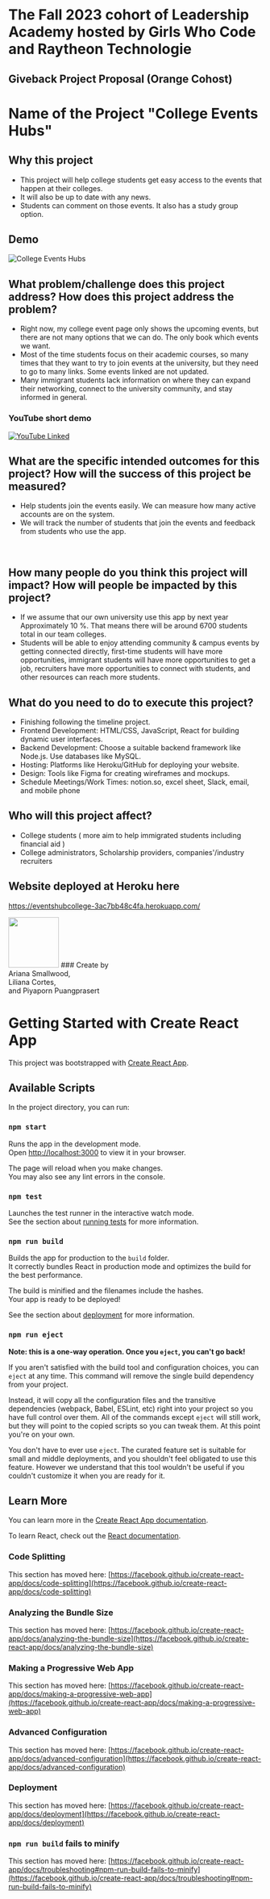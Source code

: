 # The Fall 2023 cohort of Leadership Academy hosted by Girls Who Code and Raytheon Technologie 

## Giveback Project Proposal (Orange Cohost) 

# Name of the Project  "College Events Hubs" 

## Why this project 
- This project will help college students get easy access to the events that happen at their colleges. <br>
- It will also be up to date with any news. <br>
- Students can comment on those events. It also has a study group option.  <br>

## Demo 

![College Events Hubs](https://github.com/Nan227/collegeeventshubs/blob/main/collegeeventshubs.jpg)

## What problem/challenge does this project address? How does this project address the problem? 
- Right now, my college event page only shows the upcoming events, but there are not many options that we can do. The only book which events we want. <br>
- Most of the time students focus on their academic courses, so many times that they want to try to join events at the university, but they need to go to many links. Some events linked are not updated. <br>
- Many immigrant students lack information on where they can expand their networking, connect to the university community, and stay informed in general. 


### YouTube short demo
[![YouTube Linked](https://github.com/Nan227/collegeeventshubs/blob/main/project%20overveiw.jpg)](https://www.youtube.com/watch?v=DxjwVFoMzgA)

## What are the specific intended outcomes for this project? How will the success of this project be measured? 
- Help students join the events easily. We can measure how many active accounts are on the system.<br>
- We will track the number of students that join the events and feedback from students who use the app.<br>
<br> 

## How many people do you think this project will impact? How will people be impacted by this project?
- If we assume that our own university use this app by next year Approximately 10 %. That means there will be around  6700 students total in our team colleges. <br>
- Students will be able to enjoy attending community & campus events by getting connected directly, first-time students will have more opportunities, immigrant students will have more opportunities to get a job, recruiters have more opportunities to connect with students, and other resources can reach more students. <br>

## What do you need to do to execute this project? 
- Finishing following the timeline project. <br>
- Frontend Development: HTML/CSS, JavaScript, React  for building dynamic user interfaces. <br>
- Backend Development: Choose a suitable backend framework like Node.js. Use databases like MySQL. <br>
- Hosting: Platforms like Heroku/GitHub for deploying your website. <br>
- Design: Tools like Figma  for creating wireframes and mockups. <br>
- Schedule Meetings/Work Times: notion.so, excel sheet, Slack, email, and mobile phone <br>

## Who will this project affect? 
- College students ( more aim to help immigrated students including financial aid ) <br>
- College administrators, Scholarship providers, companies'/industry recruiters

## Website deployed at Heroku here <br>
https://eventshubcollege-3ac7bb48c4fa.herokuapp.com/ <br>


<img src="https://github.com/Nan227/collegeeventshubs/blob/main/qr-code.png" width="100" height="100">
### Create by <br>
Ariana Smallwood,<br> 
Liliana Cortes, <br> 
and Piyaporn Puangprasert <br>
 
 
>>>>>>> 
# Getting Started with Create React App

This project was bootstrapped with [Create React App](https://github.com/facebook/create-react-app).

## Available Scripts

In the project directory, you can run:

### `npm start`

Runs the app in the development mode.\
Open [http://localhost:3000](http://localhost:3000) to view it in your browser.

The page will reload when you make changes.\
You may also see any lint errors in the console.

### `npm test`

Launches the test runner in the interactive watch mode.\
See the section about [running tests](https://facebook.github.io/create-react-app/docs/running-tests) for more information.

### `npm run build`

Builds the app for production to the `build` folder.\
It correctly bundles React in production mode and optimizes the build for the best performance.

The build is minified and the filenames include the hashes.\
Your app is ready to be deployed!

See the section about [deployment](https://facebook.github.io/create-react-app/docs/deployment) for more information.

### `npm run eject`

**Note: this is a one-way operation. Once you `eject`, you can't go back!**

If you aren't satisfied with the build tool and configuration choices, you can `eject` at any time. This command will remove the single build dependency from your project.

Instead, it will copy all the configuration files and the transitive dependencies (webpack, Babel, ESLint, etc) right into your project so you have full control over them. All of the commands except `eject` will still work, but they will point to the copied scripts so you can tweak them. At this point you're on your own.

You don't have to ever use `eject`. The curated feature set is suitable for small and middle deployments, and you shouldn't feel obligated to use this feature. However we understand that this tool wouldn't be useful if you couldn't customize it when you are ready for it.

## Learn More

You can learn more in the [Create React App documentation](https://facebook.github.io/create-react-app/docs/getting-started).

To learn React, check out the [React documentation](https://reactjs.org/).

### Code Splitting

This section has moved here: [https://facebook.github.io/create-react-app/docs/code-splitting](https://facebook.github.io/create-react-app/docs/code-splitting)

### Analyzing the Bundle Size

This section has moved here: [https://facebook.github.io/create-react-app/docs/analyzing-the-bundle-size](https://facebook.github.io/create-react-app/docs/analyzing-the-bundle-size)

### Making a Progressive Web App

This section has moved here: [https://facebook.github.io/create-react-app/docs/making-a-progressive-web-app](https://facebook.github.io/create-react-app/docs/making-a-progressive-web-app)

### Advanced Configuration

This section has moved here: [https://facebook.github.io/create-react-app/docs/advanced-configuration](https://facebook.github.io/create-react-app/docs/advanced-configuration)

### Deployment

This section has moved here: [https://facebook.github.io/create-react-app/docs/deployment](https://facebook.github.io/create-react-app/docs/deployment)

### `npm run build` fails to minify

This section has moved here: [https://facebook.github.io/create-react-app/docs/troubleshooting#npm-run-build-fails-to-minify](https://facebook.github.io/create-react-app/docs/troubleshooting#npm-run-build-fails-to-minify)

